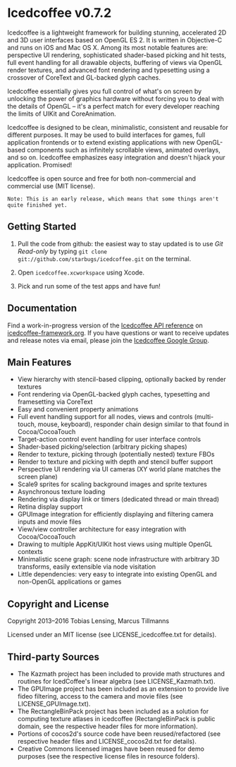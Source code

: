 Icedcoffee v0.7.2
=================

Icedcoffee is a lightweight framework for building stunning, accelerated 2D and 3D user interfaces
based on OpenGL ES 2. It is written in Objective-C and runs on iOS and Mac OS X. Among its most
notable features are: perspective UI rendering, sophisticated shader-based picking and hit tests,
full event handling for all drawable objects, buffering of views via OpenGL render textures, and
advanced font rendering and typesetting using a crossover of CoreText and GL-backed glyph caches.

Icedcoffee essentially gives you full control of what's on screen by unlocking the power
of graphics hardware without forcing you to deal with the details of OpenGL – it's a perfect match
for every developer reaching the limits of UIKit and CoreAnimation.

Icedcoffee is designed to be clean, minimalistic, consistent and reusable for different purposes.
It may be used to build interfaces for games, full application frontends or to extend existing
applications with new OpenGL-based components such as infinitely scrollable views, animated
overlays, and so on. Icedcoffee emphasizes easy integration and doesn't hijack your application.
Promised!

Icedcoffee is open source and free for both non-commercial and commercial use (MIT license).

	Note: This is an early release, which means that some things aren't quite finished yet.


Getting Started
---------------

1. Pull the code from github: the easiest way to stay updated is to use *Git Read-only*
   by typing `git clone git://github.com/starbugs/icedcoffee.git` on the terminal.

2. Open `icedcoffee.xcworkspace` using Xcode.

3. Pick and run some of the test apps and have fun!



Documentation
-------------

Find a work-in-progress version of the [Icedcoffee API reference](http://icedcoffee-framework.org/reference/)
on [icedcoffee-framework.org](http://icedcoffee-framework.org). If you have questions or want to
receive updates and release notes via email, please join the [Icedcoffee Google Group](https://groups.google.com/d/forum/icedcoffee).


Main Features
-------------

  * View hierarchy with stencil-based clipping, optionally backed by render textures
  * Font rendering via OpenGL-backed glyph caches, typesetting and framesetting via CoreText
  * Easy and convenient property animations
  * Full event handling support for all nodes, views and controls (multi-touch, mouse, keyboard),
    responder chain design similar to that found in Cocoa/CocoaTouch
  * Target-action control event handling for user interface controls
  * Shader-based picking/selection (arbitrary picking shapes)
  * Render to texture, picking through (potentially nested) texture FBOs
  * Render to texture and picking with depth and stencil buffer support
  * Perspective UI rendering via UI cameras (XY world plane matches the screen plane)
  * Scale9 sprites for scaling background images and sprite textures
  * Asynchronous texture loading
  * Rendering via display link or timers (dedicated thread or main thread)
  * Retina display support
  * GPUImage integration for efficiently displaying and filtering camera inputs and movie files
  * View/view controller architecture for easy integration with Cocoa/CocoaTouch
  * Drawing to multiple AppKit/UIKit host views using multiple OpenGL contexts
  * Minimalistic scene graph: scene node infrastructure with arbitrary 3D transforms,
    easily extensible via node visitation
  * Little dependencies: very easy to integrate into existing OpenGL and non-OpenGL
    applications or games


Copyright and License
---------------------

Copyright 2013–2016 Tobias Lensing, Marcus Tillmanns

Licensed under an MIT license (see LICENSE_icedcoffee.txt for details).


Third-party Sources
-------------------

  * The Kazmath project has been included to provide math structures and
	  routines for IcedCoffee's linear algebra (see LICENSE_Kazmath.txt).
  * The GPUImage project has been included as an extension to provide live fideo filtering,
      access to the camera and movie files (see LICENSE_GPUImage.txt).
  * The RectangleBinPack project has been included as a solution for computing texture atlases
      in icedcoffee (RectangleBinPack is public domain, see the respective header files
      for more information).
  * Portions of cocos2d's source code have been reused/refactored (see respective
	  header files and LICENSE_cocos2d.txt for details).
  * Creative Commons licensed images have been reused for demo purposes (see
	  the respective license files in resource folders).
